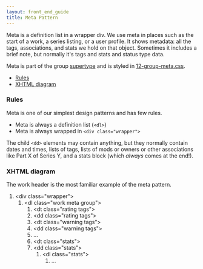 ```yaml
---
layout: front_end_guide
title: Meta Pattern
---
```


Meta is a definition list in a wrapper div. We use meta in places such as the start of a work, a series listing, or a user profile. It shows metadata: all the tags, associations, and stats we hold on that object. Sometimes it includes a brief note, but normally it's tags and stats and status type data.

Meta is part of the group [supertype](supertype) and is styled in [12-group-meta.css](https://github.com/otwcode/otwarchive/blob/master/public/stylesheets/site/2.0/12-group-meta.css).

* [Rules](#rules)
* [XHTML diagram](#xhtml-diagram)

<h3 id="rules">Rules</h3>

Meta is one of our simplest design patterns and has few rules.

* Meta is always a definition list (`<dl>`)
* Meta is always wrapped in `<div class="wrapper">`

The child `<dd>` elements may contain anything, but they normally contain dates and times, lists of tags, lists of mods or owners or other associations like Part X of Series Y, and a stats block (which *always* comes at the end!).

<h3 id="xhtml-diagram">XHTML diagram</h3>

The work header is the most familiar example of the meta pattern.

<div class="diagram">
  <ol>
    <li>&lt;div class="wrapper"&gt;
      <ol>
        <li>&lt;dl class="work meta group"&gt;
          <ol>
            <li>&lt;dt class="rating tags"&gt;</li>
            <li>&lt;dd class="rating tags"&gt;</li>
            <li>&lt;dt class="warning tags"&gt;</li>
            <li>&lt;dd class="warning tags"&gt;</li>
            <li>...</li>
            <li>&lt;dt class="stats"&gt;</li>
            <li>&lt;dd class="stats"&gt;
              <ol>
                <li>&lt;dl class="stats"&gt;
                  <ol>
                    <li>...</li>
                  </ol>
                </li>
              </ol>
            </li>
          </ol>
        </li>
      </ol>
    </li>
  </ol>
</div>
